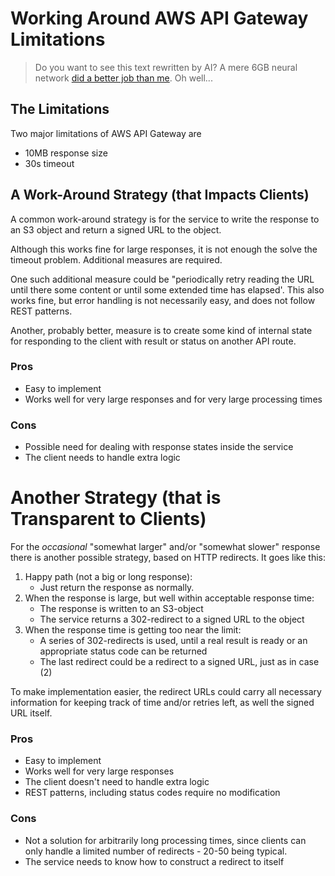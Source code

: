 # Working Around AWS API Gateway Limitations

> Do you want to see this text rewritten by AI? 
> A mere 6GB neural network [did a better job than me](https://github.com/clojureman/notablog/blob/main/API%20GW%20limitations%20text%20rewritten%20by%20llama%203.2.md). Oh well...

## The Limitations
Two major limitations of AWS API Gateway are
- 10MB response size
- 30s timeout

## A Work-Around Strategy (that Impacts Clients)
A common work-around strategy is for the service to write the response to an S3 object and return a signed URL to the object.

Although this works fine for large responses, it is not enough the solve the timeout problem. Additional measures are required.

One such additional measure could be "periodically retry reading the URL until there some content or until some extended time has elapsed'. 
This also works fine, but error handling is not necessarily easy, and does not follow REST patterns.

Another, probably better, measure is to create some kind of internal state for responding to the client with result or status on another API route.
 
### Pros
- Easy to implement
- Works well for very large responses and for very large processing times

### Cons
- Possible need for dealing with response states inside the service
- The client needs to handle extra logic

# Another Strategy (that is Transparent to Clients)

For the *occasional* "somewhat larger" and/or "somewhat slower" response there is another possible strategy, based on HTTP redirects. 
It goes like this:

  1. Happy path (not a big or long response): 
     - Just return the response as normally.
  2. When the response is large, but well within acceptable response time:
      -  The response is written to an S3-object
      -  The service returns a 302-redirect to a signed URL to the object
  3. When the response time is getting too near the limit:
      - A series of 302-redirects is used, until a real result is ready or an appropriate status code can be returned
      - The last redirect could be a redirect to a signed URL, just as in case (2)

To make implementation easier, the redirect URLs could carry all necessary information for keeping track of time and/or retries left, as well the signed URL itself.

### Pros
- Easy to implement
- Works well for very large responses
- The client doesn't need to handle extra logic
- REST patterns, including status codes require no modification

### Cons
- Not a solution for arbitrarily long processing times, since clients can only handle a limited number of redirects - 20-50 being typical.
- The service needs to know how to construct a redirect to itself
